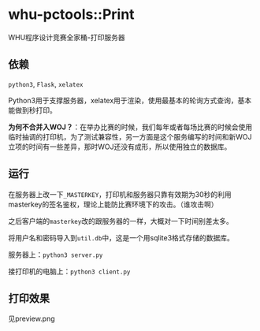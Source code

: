 # whu-pctools::Print

WHU程序设计竞赛全家桶-打印服务器

## 依赖

`python3`, `Flask`, `xelatex`

Python3用于支撑服务器，xelatex用于渲染，使用最基本的轮询方式查询，基本能做到秒打印。

**为何不合并入WOJ？**：在举办比赛的时候，我们每年或者每场比赛的时候会使用临时抽调的打印机，为了测试兼容性，另一方面是这个服务编写的时间和新WOJ立项的时间有一些差异，那时WOJ还没有成形，所以使用独立的数据库。

## 运行

在服务器上改一下`_MASTERKEY`，打印机和服务器只靠有效期为30秒的利用masterkey的签名鉴权，理论上能防比赛环境下的攻击。（谁攻击啊）

之后客户端的`masterkey`改的跟服务器的一样，大概对一下时间别差太多。

将用户名和密码导入到`util.db`中，这是一个用sqlite3格式存储的数据库。

服务器上：`python3 server.py`

接打印机的电脑上：`python3 client.py`

## 打印效果

见preview.png